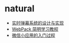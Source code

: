 # natural
* [实时弹幕系统的设计与实现](https://cnodejs.org/topic/54fd8d4a1e9291e16a7b3598)
* [WebPack 简明学习教程](http://www.jianshu.com/p/b95bbcfc590d)
* [微信小应用的入门过程](https://cnodejs.org/topic/57ea257b3670ca3f44c5beb6)
